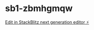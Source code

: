 # sb1-zbmhgmqw

[Edit in StackBlitz next generation editor ⚡️](https://stackblitz.com/~/github.com/ravi-bugcrowd/sb1-zbmhgmqw)